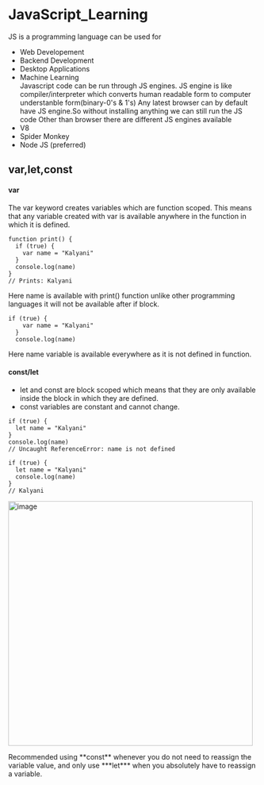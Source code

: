 # JavaScript_Learning
JS is a programming language
can be used for
- Web Developement
- Backend Development
- Desktop Applications
- Machine Learning  
Javascript code can be run through JS engines.
 JS engine is like compiler/interpreter which converts human readable form to computer understanble form(binary-0's & 1's) 
 Any latest browser can by default have JS engine.So without installing anything we can still run the JS code 
 Other than browser there are different JS engines available
- V8
- Spider Monkey
- Node JS (preferred)
## var,let,const
#### var
The var keyword creates variables which are function scoped. This means that any variable created with var is available anywhere in the function in which it is defined. 
```
function print() {
  if (true) {
    var name = "Kalyani"
  }
  console.log(name)
}
// Prints: Kalyani
```
Here name is available with print() function unlike other programming languages it will not be available after if block.
```
if (true) {
    var name = "Kalyani"
  }
  console.log(name)
```
Here name variable is available everywhere as it is not defined in function.

#### const/let
- let and const are block scoped which means that they are only available inside the block in which they are defined.
- const variables are constant and cannot change.
```
if (true) {
  let name = "Kalyani"
}
console.log(name)
// Uncaught ReferenceError: name is not defined
```
```
if (true) {
  let name = "Kalyani"
  console.log(name)
}
// Kalyani
```
<img width="493" alt="image" src="https://github.com/kalyani33/JavaScript_Learning/assets/37569003/2d210aa4-01a5-4b87-bff6-59f58e2617a9">  
<p> Recommended using **const** whenever you do not need to reassign the variable value, and only use ***let*** when you absolutely have to reassign a variable. </p>

            
 
            
    
